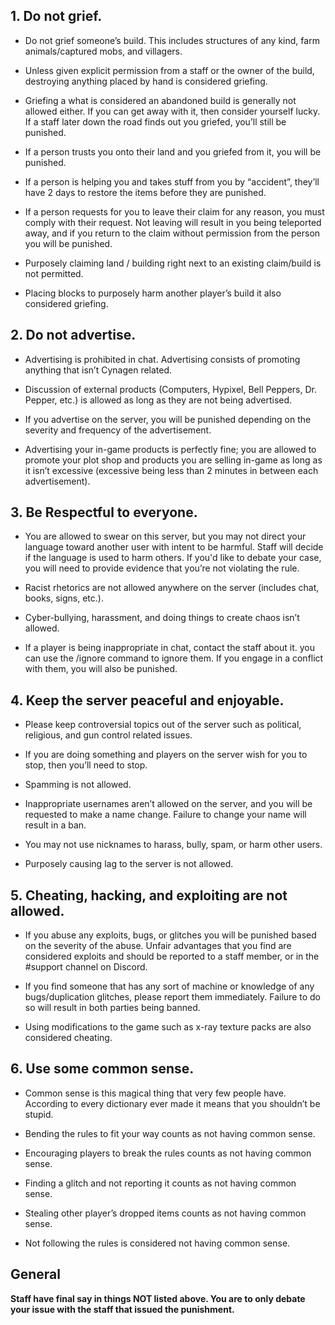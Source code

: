 ## 1. Do not grief.

* Do not grief someone’s build. This includes structures of any kind, farm animals/captured mobs, and villagers.

* Unless given explicit permission from a staff or the owner of the build, destroying anything placed by hand is considered griefing.

* Griefing a what is considered an abandoned build is generally not allowed either. If you can get away with it, then consider yourself lucky. If a staff later down the road finds out you griefed, you’ll still be punished.

* If a person trusts you onto their land and you griefed from it, you will be punished.

* If a person is helping you and takes stuff from you by “accident”, they’ll have 2 days to restore the items before they are punished.

* If a person requests for you to leave their claim for any reason, you must comply with their request. Not leaving will result in you being teleported away, and if you return to the claim without permission from the person you will be punished.

* Purposely claiming land / building right next to an existing claim/build is not permitted.

* Placing blocks to purposely harm another player’s build it also considered griefing.



## 2. Do not advertise.
* Advertising is prohibited in chat. Advertising consists of promoting anything that isn’t Cynagen related.

* Discussion of external products (Computers, Hypixel, Bell Peppers, Dr. Pepper, etc.) is allowed as long as they are not being advertised. 

* If you advertise on the server, you will be punished depending on the severity and frequency of the advertisement.

* Advertising your in-game products is perfectly fine; you are allowed to promote your plot shop and products you are selling in-game as long as it isn’t excessive (excessive being less than 2 minutes in between each advertisement).



## 3. Be Respectful to everyone. 
* You are allowed to swear on this server, but you may not direct your language toward another user with intent to be harmful. Staff will decide if the language is used to harm others. If you'd like to debate your case, you will need to provide evidence that you’re not violating the rule.

* Racist rhetorics are not allowed anywhere on the server (includes chat, books, signs, etc.).

* Cyber-bullying, harassment, and doing things to create chaos isn’t allowed.

* If a player is being inappropriate in chat, contact the staff about it. you can use the /ignore command to ignore them. If you engage in a conflict with them, you will also be punished.



## 4. Keep the server peaceful and enjoyable.
* Please keep controversial topics out of the server such as political, religious, and gun control related issues.

* If you are doing something and players on the server wish for you to stop, then you’ll need to stop.

* Spamming is not allowed.

* Inappropriate usernames aren’t allowed on the server, and you will be requested to make a name change. Failure to change your name will result in a ban.

* You may not use nicknames to harass, bully, spam, or harm other users. 

* Purposely causing lag to the server is not allowed.



## 5. Cheating, hacking, and exploiting are not allowed. 
* If you abuse any exploits, bugs, or glitches you will be punished based on the severity of the abuse. Unfair advantages that you find are considered exploits and should be reported to a staff member, or in the #support channel on Discord. 

* If you find someone that has any sort of machine or knowledge of any bugs/duplication glitches, please report them immediately. Failure to do so will result in both parties being banned.

* Using modifications to the game such as x-ray texture packs are also considered cheating.



## 6. Use some common sense.
* Common sense is this magical thing that very few people have. According to every dictionary ever made it means that you shouldn’t be stupid.

* Bending the rules to fit your way counts as not having common sense.

* Encouraging players to break the rules counts as not having common sense.

* Finding a glitch and not reporting it counts as not having common sense.

* Stealing other player’s dropped items counts as not having common sense.

* Not following the rules is considered not having common sense.



## General


**Staff have final say in things NOT listed above. You are to only debate your issue with the staff that issued the punishment.**
